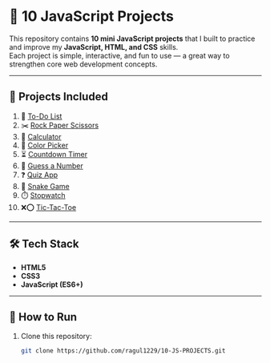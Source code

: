 # 🎯 10 JavaScript Projects

This repository contains **10 mini JavaScript projects** that I built to practice and improve my **JavaScript, HTML, and CSS** skills.  
Each project is simple, interactive, and fun to use — a great way to strengthen core web development concepts.

---

## 📂 Projects Included
1. 📝 [To-Do List](./To-do-list)  
2. ✂️ [Rock Paper Scissors](./rockpaperscissor)  
3. 🧮 [Calculator](./Calculator)  
4. 🎨 [Color Picker](./Colorpicker)  
5. ⏳ [Countdown Timer](./Count-Down-Timer)  
6. 🔢 [Guess a Number](./Guess%20a%20Number)  
7. ❓ [Quiz App](./Quiz)  
8. 🐍 [Snake Game](./Snake-Game)
9. ⏱️ [Stopwatch](./Stop-Watch)  
10. ❌⭕ [Tic-Tac-Toe](./Tic-Tac-Toe)  

---

## 🛠️ Tech Stack
- **HTML5**
- **CSS3**
- **JavaScript (ES6+)**

---

## 🚀 How to Run
1. Clone this repository:
   ```bash
   git clone https://github.com/ragul1229/10-JS-PROJECTS.git
